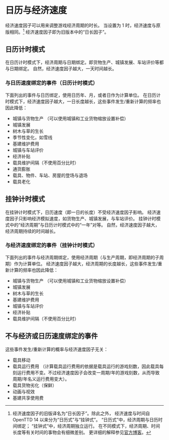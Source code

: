 # 日历与经济速度

经济速度因子可以用来调整游戏经济周期的时长。
当设置为 1 时，经济速度与原版相同。[^timekeeping]
经济速度因子即为旧版本中的“日长因子”。

[^timekeeping]: 经济速度因子的旧版译名为“日长因子”。除此之外，
经济速度与时间自 OpenTTD 14 以来分为“日历式”与“挂钟式”。
“日历式”中，经济周期与日历时间绑定；
“挂钟式”中，经济周期独立运行。
在不同模式下，经济周期、时间长度等有关时间的事物会有细微差别。
更详细的解释参见[官方博客](https://www.openttd.org/news/2024/03/23/timekeeping)。

## 日历计时模式

在日历计时模式下，经济周期与日期绑定。即货物生产、城镇发展、车站评价等都与日期绑定。
自然，经济速度因子越大，一天时间越长。

### 与日历速度绑定的事件（日历计时模式）

下面列出的事件与日历绑定，使用日历年、月，或者日作为计算单位。
在日历计时模式下，经济速度因子越大，一日长度越长，这些事件发生/重新计算的频率也因此降低：

* 城镇与货物生产
（可以使用城镇和工业货物缩放设置补偿）
* 城镇发展
* 树木与草的生长
* 季节性变化，如雪线
* 基建维护费用
* 城镇与车站评价
* 经济补贴
* 载具维护间隔（不使用百分比时）
* 通货膨胀
* 载具、物件、车站、房屋的登场与退场
* 载具老化

## 挂钟计时模式

在挂钟计时模式下，日历速度（即一日的长度）不受经济速度因子影响。
经济速度因子只影响经济模拟速度，如货物生产、城镇发展，与车站评价。
挂钟计时模式中的“经济周期”与日历计时模式中的“一年”对等。
自然，经济速度因子越大，经济周期持续的时间越长。

### 与经济速度绑定的事件（挂钟计时模式）

下面列出的事件与经济周期绑定，使用经济周期（与生产周期，即经济周期的子周期）作为计算单位。
经济速度因子越大，经济周期的长度越长，这些事件发生/重新计算的频率也因此降低：

* 城镇与货物生产
（可以使用城镇和工业货物缩放设置补偿）
* 城镇发展
* 树木与草的生长
* 基建维护费用
* 城镇与车站评价
* 经济补贴
* 载具维护间隔（不使用百分比时）

## 不与经济或日历速度绑定的事件

这些事件发生/重新计算的概率与经济速度因子无关：

* 载具移动
* 载具运行费用
  （计算载具运行费用的依据是载具运行的游戏刻数，因此载具每刻运行费用不变。不过经济速度因子会改变一周期/年的游戏刻数，从而导致周期/年名义运行费用变大）。
* 载具货物劣化（保鲜）
* 动画与视效
* 基建共享使用费
